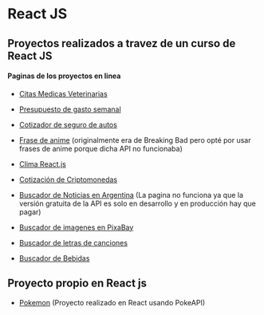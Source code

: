 # React JS

## Proyectos realizados a travez de un curso de React JS

#### Paginas de los proyectos en linea

- [Citas Medicas Veterinarias](https://stoic-volhard-98771a.netlify.app/)

- [Presupuesto de gasto semanal](https://zealous-kalam-d38e8e.netlify.app/)

- [Cotizador de seguro de autos](https://happy-bartik-368e92.netlify.app/)

- [Frase de anime](https://upbeat-knuth-9617c1.netlify.app/)
(originalmente era de Breaking Bad pero opté por usar frases de anime porque dicha API no funcionaba)

- [Clima React.js](https://festive-goodall-9b2e91.netlify.app/)

- [Cotización de Criptomonedas](https://distracted-murdock-4f6743.netlify.app)

- [Buscador de Noticias en Argentina](https://quizzical-minsky-9044c3.netlify.app/)
(La pagina no funciona ya que la versión gratuita de la API es solo en desarrollo y en producción hay que pagar)

- [Buscador de imagenes en PixaBay](https://nervous-fermat-1c537a.netlify.app/)

- [Buscador de letras de canciones](https://relaxed-archimedes-099e53.netlify.app/)

- [Buscador de Bebidas](https://wonderful-euler-969b1c.netlify.app/)



## Proyecto propio en React js

- [Pokemon](https://sad-davinci-75b31e.netlify.app/)
(Proyecto realizado en React usando PokeAPI)
